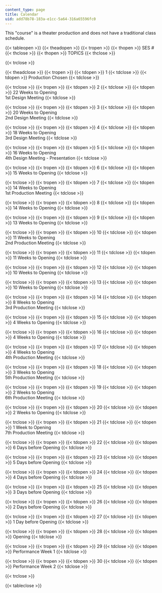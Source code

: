 ```yaml
---
content_type: page
title: Calendar
uid: add78b78-183a-e1cc-5a64-316a65596fc0
---
```


This "course" is a theater production and does not have a traditional class schedule.

{{< tableopen >}}
{{< theadopen >}}
{{< tropen >}}
{{< thopen >}}
SES #
{{< thclose >}}
{{< thopen >}}
TOPICS
{{< thclose >}}

{{< trclose >}}

{{< theadclose >}}
{{< tropen >}}
{{< tdopen >}}
1
{{< tdclose >}}
{{< tdopen >}}
Production Chosen
{{< tdclose >}}

{{< trclose >}}
{{< tropen >}}
{{< tdopen >}}
2
{{< tdclose >}}
{{< tdopen >}}
22 Weeks to Opening  
1st Design Meeting
{{< tdclose >}}

{{< trclose >}}
{{< tropen >}}
{{< tdopen >}}
3
{{< tdclose >}}
{{< tdopen >}}
20 Weeks to Opening  
2nd Design Meeting
{{< tdclose >}}

{{< trclose >}}
{{< tropen >}}
{{< tdopen >}}
4
{{< tdclose >}}
{{< tdopen >}}
18 Weeks to Opening  
3rd Design Meeting
{{< tdclose >}}

{{< trclose >}}
{{< tropen >}}
{{< tdopen >}}
5
{{< tdclose >}}
{{< tdopen >}}
16 Weeks to Opening  
4th Design Meeting - Presentation
{{< tdclose >}}

{{< trclose >}}
{{< tropen >}}
{{< tdopen >}}
6
{{< tdclose >}}
{{< tdopen >}}
15 Weeks to Opening
{{< tdclose >}}

{{< trclose >}}
{{< tropen >}}
{{< tdopen >}}
7
{{< tdclose >}}
{{< tdopen >}}
14 Weeks to Opening  
1st Production Meeting
{{< tdclose >}}

{{< trclose >}}
{{< tropen >}}
{{< tdopen >}}
8
{{< tdclose >}}
{{< tdopen >}}
14 Weeks to Opening
{{< tdclose >}}

{{< trclose >}}
{{< tropen >}}
{{< tdopen >}}
9
{{< tdclose >}}
{{< tdopen >}}
13 Weeks to Opening
{{< tdclose >}}

{{< trclose >}}
{{< tropen >}}
{{< tdopen >}}
10
{{< tdclose >}}
{{< tdopen >}}
11 Weeks to Opening  
2nd Production Meeting
{{< tdclose >}}

{{< trclose >}}
{{< tropen >}}
{{< tdopen >}}
11
{{< tdclose >}}
{{< tdopen >}}
11 Weeks to Opening
{{< tdclose >}}

{{< trclose >}}
{{< tropen >}}
{{< tdopen >}}
12
{{< tdclose >}}
{{< tdopen >}}
10 Weeks to Opening
{{< tdclose >}}

{{< trclose >}}
{{< tropen >}}
{{< tdopen >}}
13
{{< tdclose >}}
{{< tdopen >}}
10 Weeks to Opening
{{< tdclose >}}

{{< trclose >}}
{{< tropen >}}
{{< tdopen >}}
14
{{< tdclose >}}
{{< tdopen >}}
8 Weeks to Opening  
3rd Production Meeting
{{< tdclose >}}

{{< trclose >}}
{{< tropen >}}
{{< tdopen >}}
15
{{< tdclose >}}
{{< tdopen >}}
4 Weeks to Opening
{{< tdclose >}}

{{< trclose >}}
{{< tropen >}}
{{< tdopen >}}
16
{{< tdclose >}}
{{< tdopen >}}
4 Weeks to Opening
{{< tdclose >}}

{{< trclose >}}
{{< tropen >}}
{{< tdopen >}}
17
{{< tdclose >}}
{{< tdopen >}}
4 Weeks to Opening  
4th Production Meeting
{{< tdclose >}}

{{< trclose >}}
{{< tropen >}}
{{< tdopen >}}
18
{{< tdclose >}}
{{< tdopen >}}
3 Weeks to Opening  
5th Production Meeting
{{< tdclose >}}

{{< trclose >}}
{{< tropen >}}
{{< tdopen >}}
19
{{< tdclose >}}
{{< tdopen >}}
2 Weeks to Opening  
6th Production Meeting
{{< tdclose >}}

{{< trclose >}}
{{< tropen >}}
{{< tdopen >}}
20
{{< tdclose >}}
{{< tdopen >}}
2 Weeks to Opening
{{< tdclose >}}

{{< trclose >}}
{{< tropen >}}
{{< tdopen >}}
21
{{< tdclose >}}
{{< tdopen >}}
1 Week to Opening  
7th Production Meeting
{{< tdclose >}}

{{< trclose >}}
{{< tropen >}}
{{< tdopen >}}
22
{{< tdclose >}}
{{< tdopen >}}
6 Days before Opening
{{< tdclose >}}

{{< trclose >}}
{{< tropen >}}
{{< tdopen >}}
23
{{< tdclose >}}
{{< tdopen >}}
5 Days before Opening
{{< tdclose >}}

{{< trclose >}}
{{< tropen >}}
{{< tdopen >}}
24
{{< tdclose >}}
{{< tdopen >}}
4 Days before Opening
{{< tdclose >}}

{{< trclose >}}
{{< tropen >}}
{{< tdopen >}}
25
{{< tdclose >}}
{{< tdopen >}}
3 Days before Opening
{{< tdclose >}}

{{< trclose >}}
{{< tropen >}}
{{< tdopen >}}
26
{{< tdclose >}}
{{< tdopen >}}
2 Days before Opening
{{< tdclose >}}

{{< trclose >}}
{{< tropen >}}
{{< tdopen >}}
27
{{< tdclose >}}
{{< tdopen >}}
1 Day before Opening
{{< tdclose >}}

{{< trclose >}}
{{< tropen >}}
{{< tdopen >}}
28
{{< tdclose >}}
{{< tdopen >}}
Opening
{{< tdclose >}}

{{< trclose >}}
{{< tropen >}}
{{< tdopen >}}
29
{{< tdclose >}}
{{< tdopen >}}
Performance Week 1
{{< tdclose >}}

{{< trclose >}}
{{< tropen >}}
{{< tdopen >}}
30
{{< tdclose >}}
{{< tdopen >}}
Performance Week 2
{{< tdclose >}}

{{< trclose >}}

{{< tableclose >}}